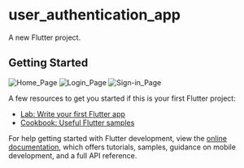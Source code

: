 # user_authentication_app

A new Flutter project.

## Getting Started

![Home_Page](https://user-images.githubusercontent.com/111697696/192130079-0d4310e7-b38b-46ff-94d0-8c8695d0a6d9.PNG)
![Login_Page](https://user-images.githubusercontent.com/111697696/192130107-2d5a307f-598b-4ee6-91c2-3345da354de7.png)
![Sign-in_Page](https://user-images.githubusercontent.com/111697696/192130126-e2aa87b5-6b05-4b3f-91a8-4bf0bd110a3e.PNG)






A few resources to get you started if this is your first Flutter project:

- [Lab: Write your first Flutter app](https://docs.flutter.dev/get-started/codelab)
- [Cookbook: Useful Flutter samples](https://docs.flutter.dev/cookbook)

For help getting started with Flutter development, view the
[online documentation](https://docs.flutter.dev/), which offers tutorials,
samples, guidance on mobile development, and a full API reference.

